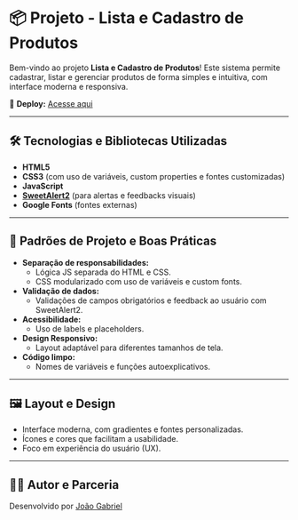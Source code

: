 # 📦 Projeto - Lista e Cadastro de Produtos

Bem-vindo ao projeto **Lista e Cadastro de Produtos**! Este sistema permite cadastrar, listar e gerenciar produtos de forma simples e intuitiva, com interface moderna e responsiva.

🔗 **Deploy:** [Acesse aqui](https://projeto-lista-e-cadastro-de-produto.vercel.app/)

---

## 🛠️ Tecnologias e Bibliotecas Utilizadas

- **HTML5**
- **CSS3** (com uso de variáveis, custom properties e fontes customizadas)
- **JavaScript**
- **[SweetAlert2](https://sweetalert2.github.io/)** (para alertas e feedbacks visuais)
- **Google Fonts** (fontes externas)

---

## 🧩 Padrões de Projeto e Boas Práticas

- **Separação de responsabilidades:**
  - Lógica JS separada do HTML e CSS.
  - CSS modularizado com uso de variáveis e custom fonts.
- **Validação de dados:**
  - Validações de campos obrigatórios e feedback ao usuário com SweetAlert2.
- **Acessibilidade:**
  - Uso de labels e placeholders.
- **Design Responsivo:**
  - Layout adaptável para diferentes tamanhos de tela.
- **Código limpo:**
  - Nomes de variáveis e funções autoexplicativos.

---

## 🖼️ Layout e Design

- Interface moderna, com gradientes e fontes personalizadas.
- Ícones e cores que facilitam a usabilidade.
- Foco em experiência do usuário (UX).

---

## 👨‍💻 Autor e Parceria

Desenvolvido por [João Gabriel](https://www.linkedin.com/in/joaogabrielrocha/) 


